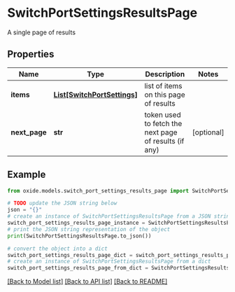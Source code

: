 # SwitchPortSettingsResultsPage

A single page of results

## Properties

Name | Type | Description | Notes
------------ | ------------- | ------------- | -------------
**items** | [**List[SwitchPortSettings]**](SwitchPortSettings.md) | list of items on this page of results | 
**next_page** | **str** | token used to fetch the next page of results (if any) | [optional] 

## Example

```python
from oxide.models.switch_port_settings_results_page import SwitchPortSettingsResultsPage

# TODO update the JSON string below
json = "{}"
# create an instance of SwitchPortSettingsResultsPage from a JSON string
switch_port_settings_results_page_instance = SwitchPortSettingsResultsPage.from_json(json)
# print the JSON string representation of the object
print(SwitchPortSettingsResultsPage.to_json())

# convert the object into a dict
switch_port_settings_results_page_dict = switch_port_settings_results_page_instance.to_dict()
# create an instance of SwitchPortSettingsResultsPage from a dict
switch_port_settings_results_page_from_dict = SwitchPortSettingsResultsPage.from_dict(switch_port_settings_results_page_dict)
```
[[Back to Model list]](../README.md#documentation-for-models) [[Back to API list]](../README.md#documentation-for-api-endpoints) [[Back to README]](../README.md)


